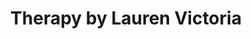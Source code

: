 ---
title: "Therapy by Lauren Victoria"
url: /boothstown-worsley/therapy-by-lauren-victoria/
shop: beauty
---